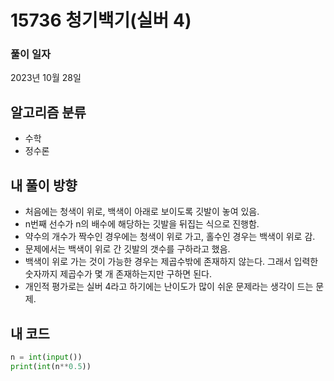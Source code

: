 # 15736 청기백기(실버 4)

### 풀이 일자
2023년 10월 28일

## 알고리즘 분류
- 수학
- 정수론

## 내 풀이 방향
- 처음에는 청색이 위로, 백색이 아래로 보이도록 깃발이 놓여 있음.
- n번째 선수가 n의 배수에 해당하는 깃발을 뒤집는 식으로 진행함.
- 약수의 개수가 짝수인 경우에는 청색이 위로 가고, 홀수인 경우는 백색이 위로 감. 
- 문제에서는 백색이 위로 간 깃발의 갯수를 구하라고 했음.
- 백색이 위로 가는 것이 가능한 경우는 제곱수밖에 존재하지 않는다. 그래서 입력한 숫자까지 제곱수가 몇 개 존재하는지만 구하면 된다.
- 개인적 평가로는 실버 4라고 하기에는 난이도가 많이 쉬운 문제라는 생각이 드는 문제.

## 내 코드
```python
n = int(input())
print(int(n**0.5))
```